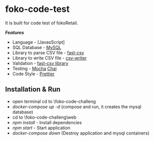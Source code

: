 # foko-code-test
It is built for code test of fokoRetail.

***Features***

* Language - [JavasScript]
* SQL Database - [MySQL](https://www.mysql.com/)
* Library to parse CSV file - [fast-csv](https://c2fo.github.io/fast-csv/docs/introduction/getting-started/)
* Library to write CSV file - [csv-writer](https://www.npmjs.com/package/csv-writer)
* Validation - [fast-csv library ](https://c2fo.github.io/fast-csv/docs/parsing/examples#validation)
* Testing - [Mocha](https://mochajs.org/) [Chai](http://www.chaijs.com/)
* Code Style - [Prettier](https://prettier.io/)


## Installation & Run
* open terminal cd to \foko-code-challeng
* *docker-compose up -d* (compose and run, it creates the mysql database)
* cd to \foko-code-challeng\web
* *npm install* - Install dependencies
* *npm start* - Start application
* *docker-compose down* (Destroy application and mysql containers)
